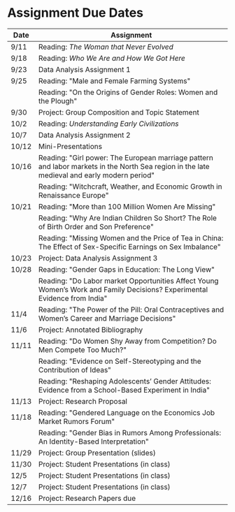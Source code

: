 # Assignment Due Dates

| Date | Assignment |
| ------- | -------------- |
| 9/11 | Reading:  _The Woman that Never Evolved_ |
| 9/18 | Reading:  _Who We Are and How We Got Here_ |
| 9/23 | Data Analysis Assignment 1 |
| 9/25 | Reading:  "Male and Female Farming Systems" |
|      | Reading:  "On the Origins of Gender Roles:  Women and the Plough" |
| 9/30 | Project:  Group Composition and Topic Statement |
| 10/2 | Reading:  _Understanding Early Civilizations_ |
| 10/7 | Data Analysis Assignment 2 |
| 10/12 | Mini-Presentations |
| 10/16 | Reading:  "Girl power: The European marriage pattern and labor markets in the North Sea region in the late medieval and early modern period" |
|     | Reading:   "Witchcraft, Weather, and Economic Growth in Renaissance Europe" |
| 10/21 | Reading:  "More than 100 Million Women Are Missing" |
|       | Reading:  "Why Are Indian Children So Short? The Role of Birth Order and Son Preference" |
|       | Reading:  "Missing Women and the Price of Tea in China: The Effect of Sex-Specific Earnings on Sex Imbalance" |
| 10/23 | Project:  Data Analysis Assignment 3 |
| 10/28 | Reading:  "Gender Gaps in Education: The Long View" |
|       | Reading:  "Do Labor market Opportunities Affect Young Women’s Work and Family Decisions? Experimental Evidence from India" |
| 11/4 | Reading:  "The Power of the Pill: Oral Contraceptives and Women’s Career and Marriage Decisions" |
| 11/6 | Project:  Annotated Bibliography |
| 11/11 | Reading: "Do Women Shy Away from Competition? Do Men Compete Too Much?" |
|       | Reading: "Evidence on Self-Stereotyping and the Contribution of Ideas" |
|       | Reading: "Reshaping Adolescents’ Gender Attitudes: Evidence from a School-Based Experiment in India" |
| 11/13 | Project:  Research Proposal |
| 11/18 | Reading:  "Gendered Language on the Economics Job Market Rumors Forum" |
|       | Reading:  "Gender Bias in Rumors Among Professionals: An Identity-Based Interpretation" |
| 11/29 | Project:  Group Presentation (slides) |
| 11/30 | Project:  Student Presentations (in class) |
| 12/5 | Project:  Student Presentations (in class) |
| 12/7 | Project:  Student Presentations (in class) |
| 12/16 | Project:  Research Papers due |

